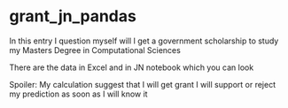 # grant_jn_pandas
In this entry I question myself will I get a government scholarship to study my Masters Degree in Computational Sciences

There are the data in Excel and in JN notebook which you can look

Spoiler: My calculation suggest that I will get grant
I will support or reject my prediction as soon as I will know it
